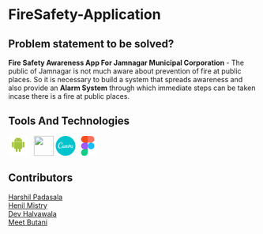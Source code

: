 # FireSafety-Application
## Problem statement to be solved?
<b>Fire Safety Awareness App For Jamnagar Municipal Corporation</b> - The public of Jamnagar is not much aware about prevention of fire at public places. So it is necessary to build a system that spreads awareness and also provide an <b>Alarm System</b> through which immediate steps can be taken incase there is a fire at public places.

## Tools And Technologies
<img src='https://raw.githubusercontent.com/devicons/devicon/master/icons/android/android-original-wordmark.svg' width=40 height=40>&nbsp;&nbsp;&nbsp;<img src='https://camo.githubusercontent.com/fbfcb9e3dc648adc93bef37c718db16c52f617ad055a26de6dc3c21865c3321d/68747470733a2f2f7777772e766563746f726c6f676f2e7a6f6e652f6c6f676f732f6769742d73636d2f6769742d73636d2d69636f6e2e737667' width=40 height=40>
<img src="https://github.com/devicons/devicon/raw/master/icons/canva/canva-original.svg" title="Canva" alt="Canva" width="40" height="40" style="max-width: 100%;">
<img src="https://github.com/devicons/devicon/raw/master/icons/figma/figma-original.svg" title="figma" alt="figma" width="40" height="40" style="max-width: 100%;">

## Contributors
<a href="https://github.com/harshil-padasala">Harshil Padasala</a><br>
<a href="https://github.com/HenilMistry">Henil Mistry</a><br>
<a href="https://github.com/DevHalvawala">Dev Halvawala</a><br>
<a href="https://github.com/MeetButani27">Meet Butani</a>

